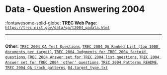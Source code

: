 # Data - Question Answering 2004 

:fontawesome-solid-globe: **TREC Web Page**: [`https://trec.nist.gov/data/qa/t2004_qadata.html`](https://trec.nist.gov/data/qa/t2004_qadata.html)

---



---

**Other:** [`TREC 2004 QA Test Questions`](https://trec.nist.gov/data/qa/2004_qadata/QA2004_testset.xml), [`TREC 2004 QA Ranked List (top 1000 documents per target)`](https://trec.nist.gov/data/qa/2004_qadata/04.ranked_list.gz), [`TREC 2004 Judgments for TREC 2004 factoid questions`](https://trec.nist.gov/data/qa/2004_qadata/04.factoid_judgments.txt), [`TREC 2004 Answer set for TREC 2004 list questions`](https://trec.nist.gov/data/qa/2004_qadata/04.list_answers.txt), [`TREC 2004 Answer set for TREC 2004 'other' questions`](https://trec.nist.gov/data/qa/2004_qadata/04.other_answers.txt), [`TREC 2004 Patterns README`](https://trec.nist.gov/data/qa/2004_qadata/04.patterns.README.txt), [`TREC 2004 QA track patterns`](https://trec.nist.gov/data/qa/2004_qadata/04.patterns.zip), [`04.target_type.txt`](https://trec.nist.gov/data/qa/2004_qadata/04.target_type.txt)

